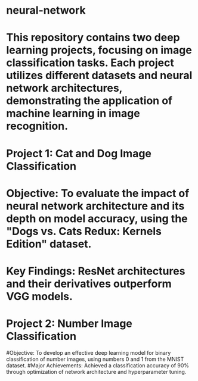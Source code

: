 # neural-network
# This repository contains two deep learning projects, focusing on image classification tasks. Each project utilizes different datasets and neural network architectures, demonstrating the application of machine learning in image recognition.

# Project 1: Cat and Dog Image Classification
# Objective: To evaluate the impact of neural network architecture and its depth on model accuracy, using the "Dogs vs. Cats Redux: Kernels Edition" dataset.
# Key Findings: ResNet architectures and their derivatives outperform VGG models.

# Project 2: Number Image Classification
#Objective: To develop an effective deep learning model for binary classification of number images, using numbers 0 and 1 from the MNIST dataset.
#Major Achievements: Achieved a classification accuracy of 90% through optimization of network architecture and hyperparameter tuning.
